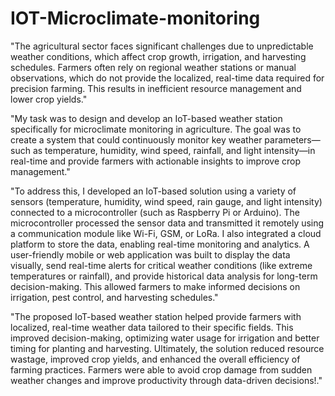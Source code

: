 # IOT-Microclimate-monitoring

"The agricultural sector faces significant challenges due to unpredictable weather conditions, which affect crop growth, irrigation, and harvesting schedules. Farmers often rely on regional weather stations or manual observations, which do not provide the localized, real-time data required for precision farming. This results in inefficient resource management and lower crop yields."

"My task was to design and develop an IoT-based weather station specifically for microclimate monitoring in agriculture. The goal was to create a system that could continuously monitor key weather parameters—such as temperature, humidity, wind speed, rainfall, and light intensity—in real-time and provide farmers with actionable insights to improve crop management."

"To address this, I developed an IoT-based solution using a variety of sensors (temperature, humidity, wind speed, rain gauge, and light intensity) connected to a microcontroller (such as Raspberry Pi or Arduino). The microcontroller processed the sensor data and transmitted it remotely using a communication module like Wi-Fi, GSM, or LoRa.
I also integrated a cloud platform to store the data, enabling real-time monitoring and analytics. A user-friendly mobile or web application was built to display the data visually, send real-time alerts for critical weather conditions (like extreme temperatures or rainfall), and provide historical data analysis for long-term decision-making. This allowed farmers to make informed decisions on irrigation, pest control, and harvesting schedules."

"The proposed IoT-based weather station helped provide farmers with localized, real-time weather data tailored to their specific fields. This improved decision-making, optimizing water usage for irrigation and better timing for planting and harvesting. Ultimately, the solution reduced resource wastage, improved crop yields, and enhanced the overall efficiency of farming practices. Farmers were able to avoid crop damage from sudden weather changes and improve productivity through data-driven decisions!."
